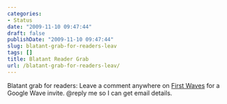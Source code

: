 ```yaml
---
categories:
- Status
date: "2009-11-10 09:47:44"
draft: false
publishDate: "2009-11-10 09:47:44"
slug: blatant-grab-for-readers-leav
tags: []
title: Blatant Reader Grab
url: /blatant-grab-for-readers-leav/
---
```

Blatant grab for readers: Leave a comment anywhere on [First
Waves](//the.geekorium.com.au/read/google-wave/) for a Google Wave
invite. @reply me so I can get email details.
